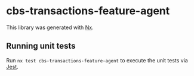 # cbs-transactions-feature-agent

This library was generated with [Nx](https://nx.dev).

## Running unit tests

Run `nx test cbs-transactions-feature-agent` to execute the unit tests via [Jest](https://jestjs.io).

